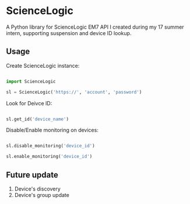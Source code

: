 # ScienceLogic
A Python library for ScienceLogic EM7 API I created during my 17 summer intern, supporting suspension and device ID lookup.

## Usage

Create ScienceLogic instance:
```python

import ScienceLogic

sl = ScienceLogic('https://', 'account', 'password')

```

Look for Deivce ID:
```python

sl.get_id('device_name')

```

Disable/Enable monitoring on devices:
```python

sl.disable_monitoring('device_id')

sl.enable_monitoring('device_id')

```
## Future update
1. Device's discovery
2. Device's group update


